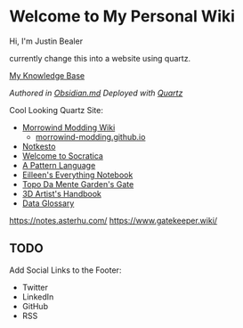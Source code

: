 # Welcome to My Personal Wiki

Hi, I'm Justin Bealer

currently change this into a website using quartz.

[My Knowledge Base](https://github.com/jmbealer/My-Knowlege-Base)

_Authored in [Obsidian.md](https://obsidian.md/)_
_Deployed with [Quartz](https://quartz.jzhao.xyz/)_

Cool Looking Quartz Site:

- [Morrowind Modding Wiki](https://morrowind-modding.github.io/)
  - [morrowind-modding.github.io](https://github.com/morrowind-modding/morrowind-modding.github.io/tree/main)
- [Notkesto](https://notes.camargomau.com/)
- [Welcome to Socratica](https://toolbox.socratica.info/)
- [A Pattern Language](https://patternlanguage.cc/)
- [Eilleen's Everything Notebook](https://quartz.eilleeenz.com/)
- [Topo Da Mente Garden's Gate](https://www.pmcf.xyz/topo-da-mente/)
- [3D Artist's Handbook](https://sidney-eliot.github.io/3d-artists-handbook/)
- [Data Glossary](https://glossary.airbyte.com/)

<https://notes.asterhu.com/>
<https://www.gatekeeper.wiki/>

## TODO

Add Social Links to the Footer:

- Twitter
- LinkedIn
- GitHub
- RSS
